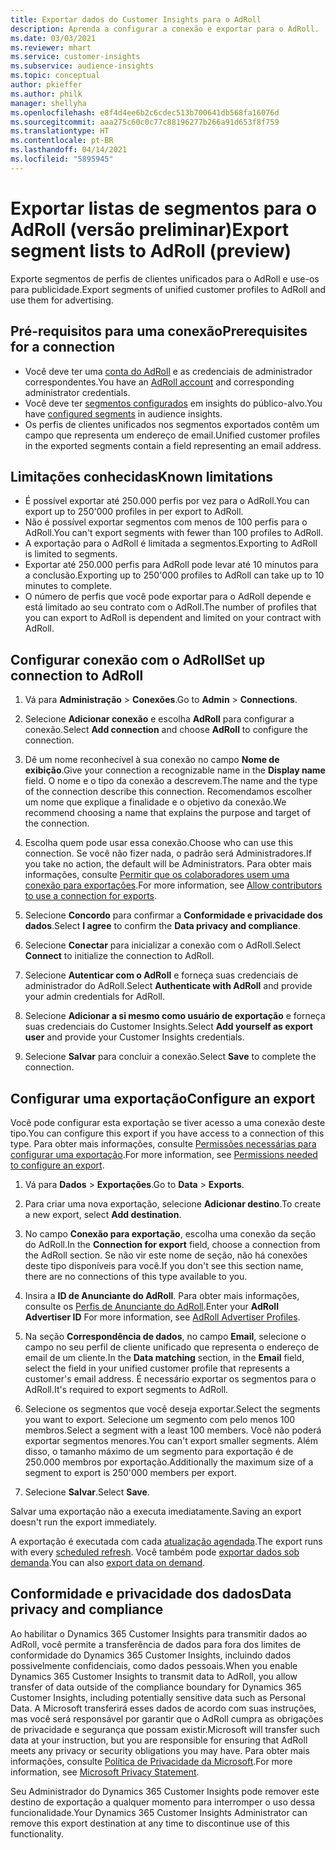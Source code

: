 ```yaml
---
title: Exportar dados do Customer Insights para o AdRoll
description: Aprenda a configurar a conexão e exportar para o AdRoll.
ms.date: 03/03/2021
ms.reviewer: mhart
ms.service: customer-insights
ms.subservice: audience-insights
ms.topic: conceptual
author: pkieffer
ms.author: philk
manager: shellyha
ms.openlocfilehash: e8f4d4ee6b2c6cdec513b700641db568fa16076d
ms.sourcegitcommit: aaa275c60c0c77c88196277b266a91d653f8f759
ms.translationtype: HT
ms.contentlocale: pt-BR
ms.lasthandoff: 04/14/2021
ms.locfileid: "5895945"
---
```

# <a name="export-segment-lists-to-adroll-preview"></a><span data-ttu-id="d1f82-103">Exportar listas de segmentos para o AdRoll (versão preliminar)</span><span class="sxs-lookup"><span data-stu-id="d1f82-103">Export segment lists to AdRoll (preview)</span></span>

<span data-ttu-id="d1f82-104">Exporte segmentos de perfis de clientes unificados para o AdRoll e use-os para publicidade.</span><span class="sxs-lookup"><span data-stu-id="d1f82-104">Export segments of unified customer profiles to AdRoll and use them for advertising.</span></span> 

## <a name="prerequisites-for-a-connection"></a><span data-ttu-id="d1f82-105">Pré-requisitos para uma conexão</span><span class="sxs-lookup"><span data-stu-id="d1f82-105">Prerequisites for a connection</span></span>

-   <span data-ttu-id="d1f82-106">Você deve ter uma [conta do AdRoll](https://www.adroll.com/) e as credenciais de administrador correspondentes.</span><span class="sxs-lookup"><span data-stu-id="d1f82-106">You have an [AdRoll account](https://www.adroll.com/) and corresponding administrator credentials.</span></span>
-   <span data-ttu-id="d1f82-107">Você deve ter [segmentos configurados](segments.md) em insights do público-alvo.</span><span class="sxs-lookup"><span data-stu-id="d1f82-107">You have [configured segments](segments.md) in audience insights.</span></span>
-   <span data-ttu-id="d1f82-108">Os perfis de clientes unificados nos segmentos exportados contêm um campo que representa um endereço de email.</span><span class="sxs-lookup"><span data-stu-id="d1f82-108">Unified customer profiles in the exported segments contain a field representing an email address.</span></span>

## <a name="known-limitations"></a><span data-ttu-id="d1f82-109">Limitações conhecidas</span><span class="sxs-lookup"><span data-stu-id="d1f82-109">Known limitations</span></span>

- <span data-ttu-id="d1f82-110">É possível exportar até 250.000 perfis por vez para o AdRoll.</span><span class="sxs-lookup"><span data-stu-id="d1f82-110">You can export up to 250'000 profiles in per export to AdRoll.</span></span>
- <span data-ttu-id="d1f82-111">Não é possível exportar segmentos com menos de 100 perfis para o AdRoll.</span><span class="sxs-lookup"><span data-stu-id="d1f82-111">You can't export segments with fewer than 100 profiles to AdRoll.</span></span> 
- <span data-ttu-id="d1f82-112">A exportação para o AdRoll é limitada a segmentos.</span><span class="sxs-lookup"><span data-stu-id="d1f82-112">Exporting to AdRoll is limited to segments.</span></span>
- <span data-ttu-id="d1f82-113">Exportar até 250.000 perfis para AdRoll pode levar até 10 minutos para a conclusão.</span><span class="sxs-lookup"><span data-stu-id="d1f82-113">Exporting up to 250'000 profiles to AdRoll can take up to 10 minutes to complete.</span></span> 
- <span data-ttu-id="d1f82-114">O número de perfis que você pode exportar para o AdRoll depende e está limitado ao seu contrato com o AdRoll.</span><span class="sxs-lookup"><span data-stu-id="d1f82-114">The number of profiles that you can export to AdRoll is dependent and limited on your contract with AdRoll.</span></span>

## <a name="set-up-connection-to-adroll"></a><span data-ttu-id="d1f82-115">Configurar conexão com o AdRoll</span><span class="sxs-lookup"><span data-stu-id="d1f82-115">Set up connection to AdRoll</span></span>

1. <span data-ttu-id="d1f82-116">Vá para **Administração** > **Conexões**.</span><span class="sxs-lookup"><span data-stu-id="d1f82-116">Go to **Admin** > **Connections**.</span></span>

1. <span data-ttu-id="d1f82-117">Selecione **Adicionar conexão** e escolha **AdRoll** para configurar a conexão.</span><span class="sxs-lookup"><span data-stu-id="d1f82-117">Select **Add connection** and choose **AdRoll** to configure the connection.</span></span>

1. <span data-ttu-id="d1f82-118">Dê um nome reconhecível à sua conexão no campo **Nome de exibição**.</span><span class="sxs-lookup"><span data-stu-id="d1f82-118">Give your connection a recognizable name in the **Display name** field.</span></span> <span data-ttu-id="d1f82-119">O nome e o tipo da conexão a descrevem.</span><span class="sxs-lookup"><span data-stu-id="d1f82-119">The name and the type of the connection describe this connection.</span></span> <span data-ttu-id="d1f82-120">Recomendamos escolher um nome que explique a finalidade e o objetivo da conexão.</span><span class="sxs-lookup"><span data-stu-id="d1f82-120">We recommend choosing a name that explains the purpose and target of the connection.</span></span>

1. <span data-ttu-id="d1f82-121">Escolha quem pode usar essa conexão.</span><span class="sxs-lookup"><span data-stu-id="d1f82-121">Choose who can use this connection.</span></span> <span data-ttu-id="d1f82-122">Se você não fizer nada, o padrão será Administradores.</span><span class="sxs-lookup"><span data-stu-id="d1f82-122">If you take no action, the default will be Administrators.</span></span> <span data-ttu-id="d1f82-123">Para obter mais informações, consulte [Permitir que os colaboradores usem uma conexão para exportações](connections.md#allow-contributors-to-use-a-connection-for-exports).</span><span class="sxs-lookup"><span data-stu-id="d1f82-123">For more information, see [Allow contributors to use a connection for exports](connections.md#allow-contributors-to-use-a-connection-for-exports).</span></span>

1. <span data-ttu-id="d1f82-124">Selecione **Concordo** para confirmar a **Conformidade e privacidade dos dados**.</span><span class="sxs-lookup"><span data-stu-id="d1f82-124">Select **I agree** to confirm the **Data privacy and compliance**.</span></span>

1. <span data-ttu-id="d1f82-125">Selecione **Conectar** para inicializar a conexão com o AdRoll.</span><span class="sxs-lookup"><span data-stu-id="d1f82-125">Select **Connect** to initialize the connection to AdRoll.</span></span>

1. <span data-ttu-id="d1f82-126">Selecione **Autenticar com o AdRoll** e forneça suas credenciais de administrador do AdRoll.</span><span class="sxs-lookup"><span data-stu-id="d1f82-126">Select **Authenticate with AdRoll** and provide your admin credentials for AdRoll.</span></span> 

1. <span data-ttu-id="d1f82-127">Selecione **Adicionar a si mesmo como usuário de exportação** e forneça suas credenciais do Customer Insights.</span><span class="sxs-lookup"><span data-stu-id="d1f82-127">Select **Add yourself as export user** and provide your Customer Insights credentials.</span></span>

1. <span data-ttu-id="d1f82-128">Selecione **Salvar** para concluir a conexão.</span><span class="sxs-lookup"><span data-stu-id="d1f82-128">Select **Save** to complete the connection.</span></span>

## <a name="configure-an-export"></a><span data-ttu-id="d1f82-129">Configurar uma exportação</span><span class="sxs-lookup"><span data-stu-id="d1f82-129">Configure an export</span></span>

<span data-ttu-id="d1f82-130">Você pode configurar esta exportação se tiver acesso a uma conexão deste tipo.</span><span class="sxs-lookup"><span data-stu-id="d1f82-130">You can configure this export if you have access to a connection of this type.</span></span> <span data-ttu-id="d1f82-131">Para obter mais informações, consulte [Permissões necessárias para configurar uma exportação](export-destinations.md#set-up-a-new-export).</span><span class="sxs-lookup"><span data-stu-id="d1f82-131">For more information, see [Permissions needed to configure an export](export-destinations.md#set-up-a-new-export).</span></span>

1. <span data-ttu-id="d1f82-132">Vá para **Dados** > **Exportações**.</span><span class="sxs-lookup"><span data-stu-id="d1f82-132">Go to **Data** > **Exports**.</span></span>

1. <span data-ttu-id="d1f82-133">Para criar uma nova exportação, selecione **Adicionar destino**.</span><span class="sxs-lookup"><span data-stu-id="d1f82-133">To create a new export, select **Add destination**.</span></span>

1. <span data-ttu-id="d1f82-134">No campo **Conexão para exportação**, escolha uma conexão da seção do AdRoll.</span><span class="sxs-lookup"><span data-stu-id="d1f82-134">In the **Connection for export** field, choose a connection from the AdRoll section.</span></span> <span data-ttu-id="d1f82-135">Se não vir este nome de seção, não há conexões deste tipo disponíveis para você.</span><span class="sxs-lookup"><span data-stu-id="d1f82-135">If you don't see this section name, there are no connections of this type available to you.</span></span>

1. <span data-ttu-id="d1f82-136">Insira a **ID de Anunciante do AdRoll**. Para obter mais informações, consulte os [Perfis de Anunciante do AdRoll](https://help.adroll.com/hc/articles/212011838-Advertiser-Profiles).</span><span class="sxs-lookup"><span data-stu-id="d1f82-136">Enter your **AdRoll Advertiser ID** For more information, see [AdRoll Advertiser Profiles](https://help.adroll.com/hc/articles/212011838-Advertiser-Profiles).</span></span>

3. <span data-ttu-id="d1f82-137">Na seção **Correspondência de dados**, no campo **Email**, selecione o campo no seu perfil de cliente unificado que representa o endereço de email de um cliente.</span><span class="sxs-lookup"><span data-stu-id="d1f82-137">In the **Data matching** section, in the **Email** field, select the field in your unified customer profile that represents a customer's email address.</span></span> <span data-ttu-id="d1f82-138">É necessário exportar os segmentos para o AdRoll.</span><span class="sxs-lookup"><span data-stu-id="d1f82-138">It's required to export segments to AdRoll.</span></span>

1. <span data-ttu-id="d1f82-139">Selecione os segmentos que você deseja exportar.</span><span class="sxs-lookup"><span data-stu-id="d1f82-139">Select the segments you want to export.</span></span> <span data-ttu-id="d1f82-140">Selecione um segmento com pelo menos 100 membros.</span><span class="sxs-lookup"><span data-stu-id="d1f82-140">Select a segment with a least 100 members.</span></span> <span data-ttu-id="d1f82-141">Você não poderá exportar segmentos menores.</span><span class="sxs-lookup"><span data-stu-id="d1f82-141">You can't export smaller segments.</span></span> <span data-ttu-id="d1f82-142">Além disso, o tamanho máximo de um segmento para exportação é de 250.000 membros por exportação.</span><span class="sxs-lookup"><span data-stu-id="d1f82-142">Additionally the maximum size of a segment to export is 250'000 members per export.</span></span> 

1. <span data-ttu-id="d1f82-143">Selecione **Salvar**.</span><span class="sxs-lookup"><span data-stu-id="d1f82-143">Select **Save**.</span></span>

<span data-ttu-id="d1f82-144">Salvar uma exportação não a executa imediatamente.</span><span class="sxs-lookup"><span data-stu-id="d1f82-144">Saving an export doesn't run the export immediately.</span></span>

<span data-ttu-id="d1f82-145">A exportação é executada com cada [atualização agendada](system.md#schedule-tab).</span><span class="sxs-lookup"><span data-stu-id="d1f82-145">The export runs with every [scheduled refresh](system.md#schedule-tab).</span></span> <span data-ttu-id="d1f82-146">Você também pode [exportar dados sob demanda](export-destinations.md#run-exports-on-demand).</span><span class="sxs-lookup"><span data-stu-id="d1f82-146">You can also [export data on demand](export-destinations.md#run-exports-on-demand).</span></span> 


## <a name="data-privacy-and-compliance"></a><span data-ttu-id="d1f82-147">Conformidade e privacidade dos dados</span><span class="sxs-lookup"><span data-stu-id="d1f82-147">Data privacy and compliance</span></span>

<span data-ttu-id="d1f82-148">Ao habilitar o Dynamics 365 Customer Insights para transmitir dados ao AdRoll, você permite a transferência de dados para fora dos limites de conformidade do Dynamics 365 Customer Insights, incluindo dados possivelmente confidenciais, como dados pessoais.</span><span class="sxs-lookup"><span data-stu-id="d1f82-148">When you enable Dynamics 365 Customer Insights to transmit data to AdRoll, you allow transfer of data outside of the compliance boundary for Dynamics 365 Customer Insights, including potentially sensitive data such as Personal Data.</span></span> <span data-ttu-id="d1f82-149">A Microsoft transferirá esses dados de acordo com suas instruções, mas você será responsável por garantir que o AdRoll cumpra as obrigações de privacidade e segurança que possam existir.</span><span class="sxs-lookup"><span data-stu-id="d1f82-149">Microsoft will transfer such data at your instruction, but you are responsible for ensuring that AdRoll meets any privacy or security obligations you may have.</span></span> <span data-ttu-id="d1f82-150">Para obter mais informações, consulte [Política de Privacidade da Microsoft](https://go.microsoft.com/fwlink/?linkid=396732).</span><span class="sxs-lookup"><span data-stu-id="d1f82-150">For more information, see [Microsoft Privacy Statement](https://go.microsoft.com/fwlink/?linkid=396732).</span></span>

<span data-ttu-id="d1f82-151">Seu Administrador do Dynamics 365 Customer Insights pode remover este destino de exportação a qualquer momento para interromper o uso dessa funcionalidade.</span><span class="sxs-lookup"><span data-stu-id="d1f82-151">Your Dynamics 365 Customer Insights Administrator can remove this export destination at any time to discontinue use of this functionality.</span></span>
